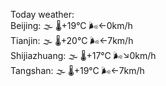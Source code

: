 Today weather:  
Beijing: 🌫  🌡️+19°C 🌬️←0km/h  
Tianjin: 🌫  🌡️+20°C 🌬️←7km/h  
Shijiazhuang: 🌫  🌡️+17°C 🌬️↘0km/h  
Tangshan: 🌫  🌡️+19°C 🌬️←7km/h  
